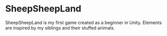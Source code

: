 # SheepSheepLand
SheepSheepLand is my first game created as a beginner in Unity. Elements are inspired by my siblings and their stuffed animals.
